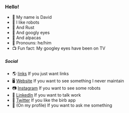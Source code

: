 ### Hello!

- :wave: My name is David
- :robot: I like robots
- :crab: And Rust
- :eyes: And googly eyes
- 🦙 And alpacas
- :rainbow: Pronouns: he/him
- :tv: Fun fact: My googley eyes have been on TV 

##### Social

- :earth_americas: [links](https://links.davidweis.dev/) If you just want links
- :desktop_computer: [Website](https://davidweis.dev/) If you want to see something I never maintain
- :camera: [Instagram](https://www.instagram.com/davidmakesrobots/) If you want to see some robots
- :necktie: [LinkedIn](https://www.linkedin.com/in/david-weis/) If you want to talk work
- :baby_chick: [Twitter](https://twitter.com/DavidMadeRobots) If you like the birb app
- :email: (On my profile) If you want to ask me something
